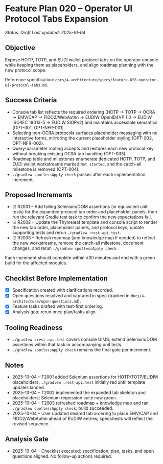 # Feature Plan 020 – Operator UI Protocol Tabs Expansion

_Status: Draft_
_Last updated: 2025-10-04_

## Objective
Expose HOTP, TOTP, and EUDI wallet protocol tabs on the operator console while keeping them as placeholders, and align roadmap planning with the new protocol scope.

Reference specification: `docs/4-architecture/specs/feature-020-operator-ui-protocol-tabs.md`.

## Success Criteria
- Console tab list reflects the required ordering (HOTP → TOTP → OCRA → EMV/CAP → FIDO2/WebAuthn → EUDIW OpenID4VP 1.0 → EUDIW ISO/IEC 18013-5 → EUDIW SIOPv2) and maintains accessible semantics (OPT-001, OPT-NFR-001).
- Selecting non-OCRA protocols surfaces placeholder messaging with no interactive forms, mirroring the current placeholder styling (OPT-002, OPT-NFR-002).
- Query-parameter routing accepts and restores each new protocol key without breaking existing OCRA tab handling (OPT-003).
- Roadmap table and milestones enumerate dedicated HOTP, TOTP, and EUDI wallet workstreams marked `Not started`, and the catch-all milestone is removed (OPT-004).
- `./gradlew spotlessApply check` passes after each implementation increment.

## Proposed Increments
- ☑ R2001 – Add failing Selenium/DOM assertions (or equivalent unit tests) for the expanded protocol tab order and placeholder panels, then run the relevant Gradle test task to confirm the new expectations fail.
- ☑ R2002 – Update the Thymeleaf template and console script to render the new tab order, placeholder panels, and protocol keys; update supporting tests and rerun `./gradlew :rest-api:test`.
- ☑ R2003 – Refresh roadmap (and knowledge map if needed) to reflect the new workstreams, remove the catch-all milestone, document changes, and rerun `./gradlew spotlessApply check`.

Each increment should complete within ≤30 minutes and end with a green build for the affected modules.

## Checklist Before Implementation
- [x] Specification created with clarifications recorded.
- [x] Open questions resolved and captured in spec (tracked in `docs/4-architecture/open-questions.md`).
- [x] Feature tasks drafted with test-first ordering.
- [x] Analysis gate rerun once plan/tasks align.

## Tooling Readiness
- `./gradlew :rest-api:test` covers console UI/JS; extend Selenium/DOM assertions within that task or accompanying unit tests.
- `./gradlew spotlessApply check` remains the final gate per increment.

## Notes
- 2025-10-04 – T2001 added Selenium assertions for HOTP/TOTP/EUDIW placeholders; `./gradlew :rest-api:test` initially red until template updates landed.
- 2025-10-04 – T2002 implemented the expanded tab skeleton and placeholders; Selenium regression suite now green.
- 2025-10-04 – T2003 refreshed roadmap + knowledge map and ran `./gradlew spotlessApply check`; build succeeded.
- 2025-10-04 – User updated desired tab ordering to place EMV/CAP and FIDO2/WebAuthn ahead of EUDIW entries; specs/tests will reflect the revised sequence.

## Analysis Gate
- 2025-10-04 – Checklist executed; specification, plan, tasks, and open questions aligned. No follow-up actions required.
